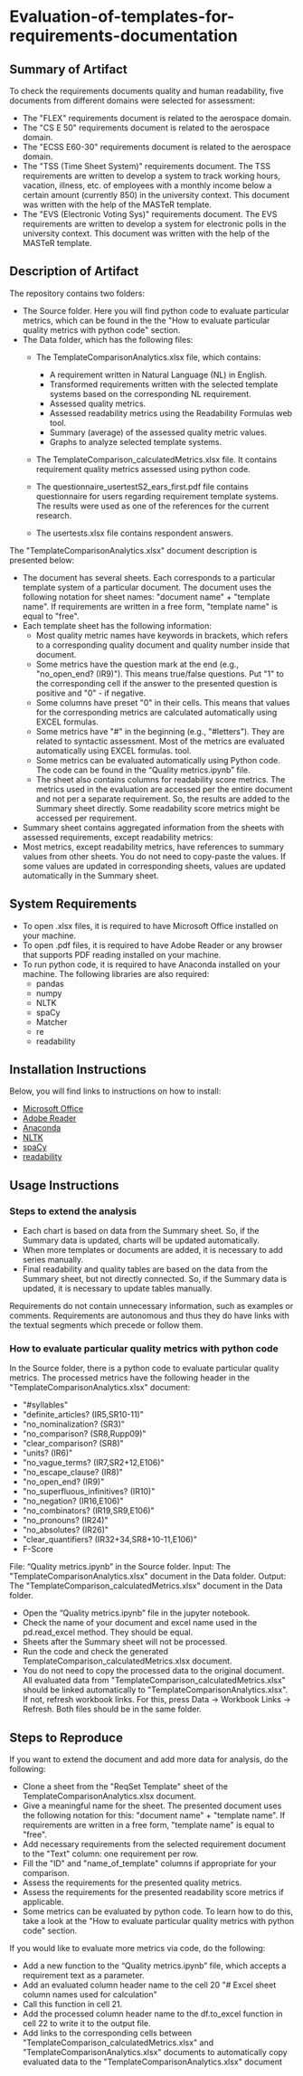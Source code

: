 # Evaluation-of-templates-for-requirements-documentation 

## Summary of Artifact 

To check the requirements documents quality and human readability, five documents from different domains were selected for assessment:  

- The "FLEX" requirements document is related to the aerospace domain.  
- The "CS E 50" requirements document is related to the aerospace domain.  
- The "ECSS E60-30" requirements document is related to the aerospace domain.  
- The "TSS (Time Sheet System)" requirements document. The TSS requirements are written to develop a system to track working hours, vacation, illness, etc. of employees with a monthly income below a certain amount (currently 850) in the university context. This document was written with the help of the MASTeR template.  
- The "EVS (Electronic Voting Sys)" requirements document. The EVS requirements are written to develop a system for electronic polls in the university context. This document was written with the help of the MASTeR template. 

## Description of Artifact 

The repository contains two folders: 

- The Source folder. Here you will find python code to evaluate particular metrics, which can be found in the the "How to evaluate particular quality metrics with python code" section. 
- The Data folder, which has the following files: 
  - The TemplateComparisonAnalytics.xlsx file, which contains:
    - A requirement written in Natural Language (NL) in English.  
    - Transformed requirements written with the selected template systems based on the corresponding NL requirement.  
    - Assessed quality metrics.  
    - Assessed readability metrics using the Readability Formulas web tool.  
    - Summary (average) of the assessed quality metric values.  
    - Graphs to analyze selected template systems.   

  - The TemplateComparison_calculatedMetrics.xlsx file. It contains requirement quality metrics assessed using python code. 

  - The questionnaire_usertestS2_ears_first.pdf file contains questionnaire for users regarding requirement template systems. The results were used as one of the references for the current research. 

  - The usertests.xlsx file contains respondent answers. 

The "TemplateComparisonAnalytics.xlsx" document description is presented below:  

- The document has several sheets. Each corresponds to a particular template system of a particular document. The document uses the following notation for sheet names: "document name" + "template name". If requirements are written in a free form, "template name" is equal to "free".  
- Each template sheet has the following information:  
  - Most quality metric names have keywords in brackets, which refers to a corresponding quality document and quality number inside that document.  
  - Some metrics have the question mark at the end (e.g., "no_open_end? (IR9)"). This means true/false questions. Put "1" to the corresponding cell if the answer to the presented question is positive and "0" - if negative.  
  - Some columns have preset "0" in their cells. This means that values for the corresponding metrics are calculated automatically using EXCEL formulas.  
  - Some metrics have "#" in the beginning (e.g., "#letters"). They are related to syntactic assessment. Most of the metrics are evaluated automatically using EXCEL formulas. tool.  
  - Some metrics can be evaluated automatically using Python code. The code can be found in the “Quality metrics.ipynb” file.  
  - The sheet also contains columns for readability score metrics. The metrics used in the evaluation are accessed per the entire document and not per a separate requirement. So, the results are added to the Summary sheet directly. Some readability score metrics might be accessed per requirement.  
- Summary sheet contains aggregated information from the sheets with assessed requirements, except readability metrics:  
- Most metrics, except readability metrics, have references to summary values from other sheets. You do not need to copy-paste the values. If some values are updated in corresponding sheets, values are updated automatically in the Summary sheet. 

## System Requirements 

 
- To open .xlsx files, it is required to have Microsoft Office installed on your machine.  
- To open .pdf files, it is required to have Adobe Reader or any browser that supports PDF reading installed on your machine. 
- To run python code, it is required to have Anaconda installed on your machine. The following libraries are also required:
  - pandas 
  - numpy
  - NLTK
  - spaCy
  - Matcher
  - re
  - readability 
 
## Installation Instructions 

 
Below, you will find links to instructions on how to install: 
- [Microsoft Office](https://support.microsoft.com/en-us/office/download-and-install-or-reinstall-microsoft-365-or-office-2021-on-a-pc-or-mac-4414eaaf-0478-48be-9c42-23adc4716658) 
- [Adobe Reader](https://helpx.adobe.com/acrobat/kb/install-reader-dc-windows.html)
- [Anaconda](https://docs.anaconda.com/anaconda/install/windows/) 
- [NLTK](https://www.nltk.org/install.html) 
- [spaCy](https://spacy.io/usage#installation) 
- [readability](https://pypi.org/project/readability/) 


## Usage Instructions 

### Steps to extend the analysis 

- Each chart is based on data from the Summary sheet. So, if the Summary data is updated, charts will be updated automatically. 
- When more templates or documents are added, it is necessary to add series manually. 
- Final readability and quality tables are based on the data from the Summary sheet, but not directly connected. So, if the Summary data is updated, it is necessary to update tables manually. 

Requirements do not contain unnecessary information, such as examples or comments. Requirements are autonomous and thus they do have links with the textual segments which precede or follow them. 

### How to evaluate particular quality metrics with python code

In the Source folder, there is a python code to evaluate particular quality metrics. The processed metrics have the following header in the "TemplateComparisonAnalytics.xlsx" document: 

- "#syllables" 
- "definite_articles?  (IR5,SR10-11)" 
- "no_nominalization? (SR3)" 
- "no_comparison? (SR8,Rupp09)" 
- "clear_comparison? (SR8)" 
- "units? (IR6)" 
- "no_vague_terms? (IR7,SR2+12,E106)" 
- "no_escape_clause? (IR8)" 
- "no_open_end? (IR9)" 
- "no_superfluous_infinitives? (IR10)" 
- "no_negation? (IR16,E106)" 
- "no_combinators? (IR19,SR9,E106)" 
- "no_pronouns? (IR24)" 
- "no_absolutes? (IR26)" 
- "clear_quantifiers? (IR32+34,SR8+10-11,E106)" 
- F-Score

File: “Quality metrics.ipynb” in the Source folder.
Input: The "TemplateComparisonAnalytics.xlsx" document in the Data folder. 
Output: The "TemplateComparison_calculatedMetrics.xlsx" document in the Data folder. 

- Open the “Quality metrics.ipynb” file in the jupyter notebook. 
- Check the name of your document and excel name used in the pd.read_excel method. They should be equal. 
- Sheets after the Summary sheet will not be processed. 
- Run the code and check the generated TemplateComparison_calculatedMetrics.xlsx document. 
- You do not need to copy the processed data to the original document. All evaluated data from "TemplateComparison_calculatedMetrics.xlsx" should be linked automatically to "TemplateComparisonAnalytics.xlsx". If not, refresh workbook links. For this, press Data -> Workbook Links -> Refresh. Both files should be in the same folder.

## Steps to Reproduce

If you want to extend the document and add more data for analysis, do the following:

- Clone a sheet from the "ReqSet Template" sheet of the TemplateComparisonAnalytics.xlsx document. 
- Give a meaningful name for the sheet. The presented document uses the following notation for this: "document name" + "template name". If requirements are written in a free form, "template name" is equal to "free". 
- Add necessary requirements from the selected requirement document to the "Text" column: one requirement per row. 
- Fill the "ID" and "name_of_template" columns if appropriate for your comparison. 
- Assess the requirements for the presented quality metrics. 
- Assess the requirements for the presented readability score metrics if applicable.
- Some metrics can be evaluated by python code. To learn how to do this, take a look at the "How to evaluate particular quality metrics with python code" section.


If you would like to evaluate more metrics via code, do the following: 

- Add a new function to the “Quality metrics.ipynb” file, which accepts a requirement text as a parameter. 
- Add an evaluated column header name to the cell 20 "# Excel sheet column names used for calculation" 
- Call this function in cell 21. 
- Add the processed column header name to the df.to_excel function in cell 22 to write it to the output file. 
- Add links to the corresponding cells between "TemplateComparison_calculatedMetrics.xlsx" and "TemplateComparisonAnalytics.xlsx" documents to automatically copy evaluated data to the "TemplateComparisonAnalytics.xlsx" document 

